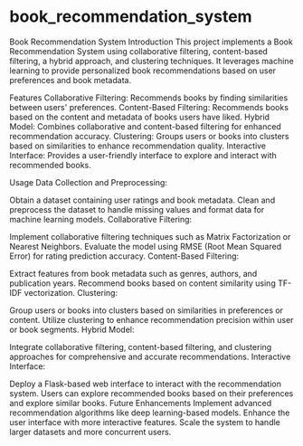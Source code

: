 # book_recommendation_system
Book Recommendation System
Introduction
This project implements a Book Recommendation System using collaborative filtering, content-based filtering, a hybrid approach, and clustering techniques. It leverages machine learning to provide personalized book recommendations based on user preferences and book metadata.

Features
Collaborative Filtering: Recommends books by finding similarities between users' preferences.
Content-Based Filtering: Recommends books based on the content and metadata of books users have liked.
Hybrid Model: Combines collaborative and content-based filtering for enhanced recommendation accuracy.
Clustering: Groups users or books into clusters based on similarities to enhance recommendation quality.
Interactive Interface: Provides a user-friendly interface to explore and interact with recommended books.

Usage
Data Collection and Preprocessing:

Obtain a dataset containing user ratings and book metadata.
Clean and preprocess the dataset to handle missing values and format data for machine learning models.
Collaborative Filtering:

Implement collaborative filtering techniques such as Matrix Factorization or Nearest Neighbors.
Evaluate the model using RMSE (Root Mean Squared Error) for rating prediction accuracy.
Content-Based Filtering:

Extract features from book metadata such as genres, authors, and publication years.
Recommend books based on content similarity using TF-IDF vectorization.
Clustering:

Group users or books into clusters based on similarities in preferences or content.
Utilize clustering to enhance recommendation precision within user or book segments.
Hybrid Model:

Integrate collaborative filtering, content-based filtering, and clustering approaches for comprehensive and accurate recommendations.
Interactive Interface:

Deploy a Flask-based web interface to interact with the recommendation system.
Users can explore recommended books based on their preferences and explore similar books.
Future Enhancements
Implement advanced recommendation algorithms like deep learning-based models.
Enhance the user interface with more interactive features.
Scale the system to handle larger datasets and more concurrent users.
